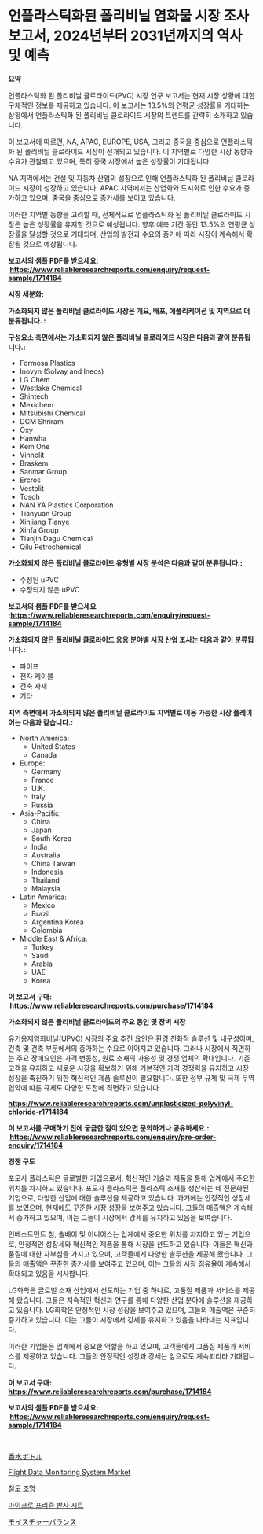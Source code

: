 <p><h1>언플라스틱화된 폴리비닐 염화물 시장 조사 보고서, 2024년부터 2031년까지의 역사 및 예측</h1></p><p><strong>요약</strong></p>
<p><p>언플라스틱화 된 폴리비닐 클로라이드(PVC) 시장 연구 보고서는 현재 시장 상황에 대한 구체적인 정보를 제공하고 있습니다. 이 보고서는 13.5%의 연평균 성장률을 기대하는 상황에서 언플라스틱화 된 폴리비닐 클로라이드 시장의 트렌드를 간략히 소개하고 있습니다.</p><p>이 보고서에 따르면, NA, APAC, EUROPE, USA, 그리고 중국을 중심으로 언플라스틱화 된 폴리비닐 클로라이드 시장이 전개되고 있습니다. 이 지역별로 다양한 시장 동향과 수요가 관찰되고 있으며, 특히 중국 시장에서 높은 성장률이 기대됩니다.</p><p>NA 지역에서는 건설 및 자동차 산업의 성장으로 인해 언플라스틱화 된 폴리비닐 클로라이드 시장이 성장하고 있습니다. APAC 지역에서는 산업화와 도시화로 인한 수요가 증가하고 있으며, 중국을 중심으로 증가세를 보이고 있습니다.</p><p>이러한 지역별 동향을 고려할 때, 전체적으로 언플라스틱화 된 폴리비닐 클로라이드 시장은 높은 성장률을 유지할 것으로 예상됩니다. 향후 예측 기간 동안 13.5%의 연평균 성장률을 달성할 것으로 기대되며, 산업의 발전과 수요의 증가에 따라 시장이 계속해서 확장될 것으로 예상됩니다.</p></p>
<p><strong>보고서의 샘플 PDF를 받으세요: &nbsp;<a href="https://www.reliableresearchreports.com/enquiry/request-sample/1714184">https://www.reliableresearchreports.com/enquiry/request-sample/1714184</a></strong></p>
<p><strong>시장 세분화:</strong></p>
<p><strong> 가소화되지 않은 폴리비닐 클로라이드 시장은 개요, 배포, 애플리케이션 및 지역으로 더 분류됩니다. :</strong></p>
<p><strong>구성요소 측면에서는 가소화되지 않은 폴리비닐 클로라이드 시장은 다음과 같이 분류됩니다.:</strong></p>
<p><ul><li>Formosa Plastics</li><li>Inovyn (Solvay and Ineos)</li><li>LG Chem</li><li>Westlake Chemical</li><li>Shintech</li><li>Mexichem</li><li>Mitsubishi Chemical</li><li>DCM Shriram</li><li>Oxy</li><li>Hanwha</li><li>Kem One</li><li>Vinnolit</li><li>Braskem</li><li>Sanmar Group</li><li>Ercros</li><li>Vestolit</li><li>Tosoh</li><li>NAN YA Plastics Corporation</li><li>Tianyuan Group</li><li>Xinjiang Tianye</li><li>Xinfa Group</li><li>Tianjin Dagu Chemical</li><li>Qilu Petrochemical</li></ul></p>
<p><strong> 가소화되지 않은 폴리비닐 클로라이드 유형별 시장 분석은 다음과 같이 분류됩니다.:</strong></p>
<p><ul><li>수정된 uPVC</li><li>수정되지 않은 uPVC</li></ul></p>
<p><strong>보고서의 샘플 PDF를 받으세요 :<a href="https://www.reliableresearchreports.com/enquiry/request-sample/1714184">https://www.reliableresearchreports.com/enquiry/request-sample/1714184</a></strong></p>
<p><strong> 가소화되지 않은 폴리비닐 클로라이드 응용 분야별 시장 산업 조사는 다음과 같이 분류됩니다.:</strong></p>
<p><ul><li>파이프</li><li>전자 케이블</li><li>건축 자재</li><li>기타</li></ul></p>
<p><strong>지역 측면에서 가소화되지 않은 폴리비닐 클로라이드 지역별로 이용 가능한 시장 플레이어는 다음과 같습니다.:</strong></p>
<p><ul>
    <li>
        North America:
        <ul>
            <li>United States</li>
            <li>Canada</li>
        </ul>
    </li>
    <li>
        Europe:
        <ul>
            <li>Germany</li>
            <li>France</li>
            <li>U.K.</li>
            <li>Italy</li>
            <li>Russia</li>
        </ul>
    </li>
    <li>
        Asia-Pacific:
        <ul>
            <li>China</li>
            <li>Japan</li>
            <li>South Korea</li>
            <li>India</li>
            <li>Australia</li>
            <li>China Taiwan</li>
            <li>Indonesia</li>
            <li>Thailand</li>
            <li>Malaysia</li>
        </ul>
    </li>
    <li>
        Latin America:
        <ul>
            <li>Mexico</li>
            <li>Brazil</li>
            <li>Argentina Korea</li>
            <li>Colombia</li>
        </ul>
    </li>
    <li>
        Middle East & Africa:
        <ul>
            <li>Turkey</li>
            <li>Saudi</li>
            <li>Arabia</li>
            <li>UAE</li>
            <li>Korea</li>
        </ul>
    </li>
    </ul></p>
<p><strong>이 보고서 구매: &nbsp;<a href="https://www.reliableresearchreports.com/purchase/1714184">https://www.reliableresearchreports.com/purchase/1714184</a></strong></p>
<p><strong>가소화되지 않은 폴리비닐 클로라이드의 주요 동인 및 장벽 시장</strong></p>
<p><p>유기용제염화비닐(UPVC) 시장의 주요 추진 요인은 환경 친화적 솔루션 및 내구성이며, 건축 및 건축 부문에서의 증가하는 수요로 이어지고 있습니다. 그러나 시장에서 직면하는 주요 장애요인은 가격 변동성, 원료 소재의 가용성 및 경쟁 업체의 확대입니다. 기존 고객을 유지하고 새로운 시장을 확보하기 위해 기본적인 가격 경쟁력을 유지하고 시장 성장을 촉진하기 위한 혁신적인 제품 솔루션이 필요합니다. 또한 정부 규제 및 국제 무역 협약에 따른 규제도 다양한 도전에 직면하고 있습니다.</p></p>
<p><strong><a href="https://www.reliableresearchreports.com/unplasticized-polyvinyl-chloride-r1714184">https://www.reliableresearchreports.com/unplasticized-polyvinyl-chloride-r1714184</a></strong></p>
<p><strong>이 보고서를 구매하기 전에 궁금한 점이 있으면 문의하거나 공유하세요.: &nbsp;<a href="https://www.reliableresearchreports.com/enquiry/pre-order-enquiry/1714184">https://www.reliableresearchreports.com/enquiry/pre-order-enquiry/1714184</a></strong></p>
<p><strong>경쟁 구도</strong></p>
<p><p>포모사 플라스틱은 글로벌한 기업으로서, 혁신적인 기술과 제품을 통해 업계에서 주요한 위치를 차지하고 있습니다. 포모사 플라스틱은 플라스틱 소재를 생산하는 데 전문화된 기업으로, 다양한 산업에 대한 솔루션을 제공하고 있습니다. 과거에는 안정적인 성장세를 보였으며, 현재에도 꾸준한 시장 성장을 보여주고 있습니다. 그들의 매출액은 계속해서 증가하고 있으며, 이는 그들이 시장에서 강세를 유지하고 있음을 보여줍니다.</p><p>인베스트먼트 첨, 솔베이 및 이니어스는 업계에서 중요한 위치를 차지하고 있는 기업으로, 안정적인 성장세와 혁신적인 제품을 통해 시장을 선도하고 있습니다. 이들은 혁신과 품질에 대한 자부심을 가지고 있으며, 고객들에게 다양한 솔루션을 제공해 왔습니다. 그들의 매출액은 꾸준한 증가세를 보여주고 있으며, 이는 그들의 시장 점유율이 계속해서 확대되고 있음을 시사합니다.</p><p>LG화학은 글로벌 소재 산업에서 선도하는 기업 중 하나로, 고품질 제품과 서비스를 제공해 왔습니다. 그들은 지속적인 혁신과 연구를 통해 다양한 산업 분야에 솔루션을 제공하고 있습니다. LG화학은 안정적인 시장 성장을 보여주고 있으며, 그들의 매출액은 꾸준히 증가하고 있습니다. 이는 그들이 시장에서 강세를 유지하고 있음을 나타내는 지표입니다.</p><p>이러한 기업들은 업계에서 중요한 역할을 하고 있으며, 고객들에게 고품질 제품과 서비스를 제공하고 있습니다. 그들의 안정적인 성장과 강세는 앞으로도 계속되리라 기대됩니다.</p></p>
<p><strong>이 보고서 구매: &nbsp; <a href="https://www.reliableresearchreports.com/purchase/1714184">https://www.reliableresearchreports.com/purchase/1714184</a></strong></p>
<p><strong>보고서의 샘플 PDF를 받으세요: &nbsp;<a href="https://www.reliableresearchreports.com/enquiry/request-sample/1714184">https://www.reliableresearchreports.com/enquiry/request-sample/1714184</a></strong><strong></strong></p>
<p>&nbsp;</p>
<p><p><a href="https://medium.com/@rusty-marie2024/%E9%A6%99%E6%B0%B4%E3%83%9C%E3%83%88%E3%83%AB%E5%B8%82%E5%A0%B4%E3%81%AE%E5%88%86%E6%9E%90-%E3%82%B0%E3%83%AD%E3%83%BC%E3%83%90%E3%83%AB%E3%81%AA%E6%A5%AD%E7%95%8C%E3%81%AE%E8%A6%8B%E9%80%9A%E3%81%97%E3%81%A8%E4%BA%88%E6%B8%AC-2024%E5%B9%B4%E3%81%8B%E3%82%892031%E5%B9%B4%E3%81%BE%E3%81%A7-bea722014c2e">香水ボトル</a></p><p><a href="https://github.com/WillieWoodard/Market-Research-Report-List-4/blob/main/flight-data-monitoring-system-market.md">Flight Data Monitoring System Market</a></p><p><a href="https://medium.com/@leatharoan20231/%EC%B2%A0%EB%8F%84-%EC%A1%B0%EB%AA%85-%EC%8B%9C%EC%9E%A5-%EB%B6%84%EC%84%9D-%EA%B7%B8%EC%9D%98-cagr-%EC%8B%9C%EC%9E%A5-%EC%84%B8%EB%B6%84%ED%99%94-%EB%B0%8F-%EC%84%B8%EA%B3%84-%EC%82%B0%EC%97%85-%EA%B0%9C%EC%9A%94-ba8ac24a5ac7">철도 조명</a></p><p><a href="https://github.com/plelbej847484502/Market-Research-Report-List-1/blob/main/361849424380.md">마이크로 프리즘 반사 시트</a></p><p><a href="https://medium.com/@slbola/%E6%B9%BF%E5%BA%A6%E3%83%90%E3%83%A9%E3%83%B3%E3%82%B9%E5%B8%82%E5%A0%B4%E3%81%AE%E5%88%86%E6%9E%90-2024%E5%B9%B4%E3%81%8B%E3%82%892031%E5%B9%B4%E3%81%BE%E3%81%A7%E3%81%AE%E3%82%B0%E3%83%AD%E3%83%BC%E3%83%90%E3%83%AB%E6%A5%AD%E7%95%8C%E3%81%AE%E5%B1%95%E6%9C%9B%E3%81%A8%E4%BA%88%E6%B8%AC-d885ca09ae13">モイスチャーバランス</a></p></p>